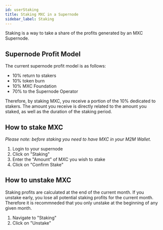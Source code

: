 ```yaml
---
id: userStaking
title: Staking MXC in a Supernode
sidebar_label: Staking
---
```

Staking is a way to take a share of the profits generated by an MXC Supernode. 

## Supernode Profit Model
The current supernode profit model is as follows:
* 10% return to stakers
* 10% token burn
* 10% MXC Foundation
* 70% to the Supernode Operator

Therefore, by staking MXC, you receive a portion of the 10% dedicated to stakers. The amount you receive is directly related to the amount you staked, as well as the duration of the staking period.

## How to stake MXC
*Please note: before staking you need to have MXC in your M2M Wallet.*
1. Login to your supernode
2. Click on "Staking"
3. Enter the "Amount" of MXC you wish to stake
4. Click on "Confirm Stake"

## How to unstake MXC
Staking profits are calculated at the end of the current month. If you unstake early, you lose all potential staking profits for the current month. Therefore it is recommneded that you only unstake at the beginning of any given month. 
1. Navigate to "Staking"
2. Click on "Unstake"
